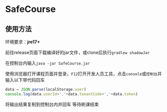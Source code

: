 # SafeCourse

## 使用方法

环境要求：**jre17+**

前往release页面下载编译好的jar文件，或clone后执行`gradlew shadowJar`

在控制台内输入`java -jar SafeCourse.jar`

使用浏览器打开课程页面并登录，`F12`打开开发人员工具，点击`console`或`控制台`并输入以下带代码回车

```javascript
data = JSON.parse(localStorage.user)
console.log(data.userId+','+data.tenantCode+','+data.token)
```

将输出结果复制到控制台内并回车 等待刷课结束
